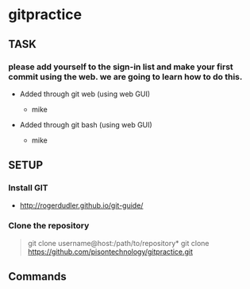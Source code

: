 # gitpractice

## TASK
### please add yourself to the sign-in list and make your first commit using the web. we are going to learn how to do this.

* Added through git web (using web GUI)
  * mike
  
 * Added through git bash (using web GUI)
   * mike
   
## SETUP
### Install GIT  
 
 * http://rogerdudler.github.io/git-guide/
 
### Clone the repository
> git clone username@host:/path/to/repository*
> git clone https://github.com/pisontechnology/gitpractice.git
 
  
  
## Commands
